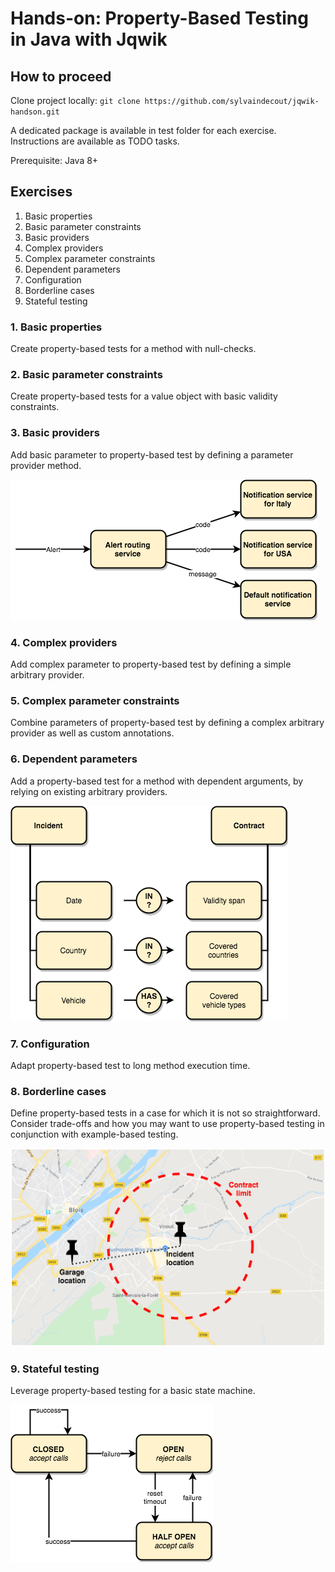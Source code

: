 # Hands-on: Property-Based Testing in Java with Jqwik

## How to proceed
Clone project locally:
`git clone https://github.com/sylvaindecout/jqwik-handson.git`

A dedicated package is available in test folder for each exercise.
Instructions are available as TODO tasks.

Prerequisite: Java 8+

## Exercises
1. Basic properties
2. Basic parameter constraints
3. Basic providers
4. Complex providers
5. Complex parameter constraints
6. Dependent parameters
7. Configuration
8. Borderline cases
9. Stateful testing

### 1. Basic properties
Create property-based tests for a method with null-checks.

### 2. Basic parameter constraints
Create property-based tests for a value object with basic validity constraints.

### 3. Basic providers
Add basic parameter to property-based test by defining a parameter provider method.

![Use case: Alert routing](docs/images/UseCase-Exercise3.png)

### 4. Complex providers
Add complex parameter to property-based test by defining a simple arbitrary provider.

### 5. Complex parameter constraints
Combine parameters of property-based test by defining a complex arbitrary provider as well as custom annotations.

### 6. Dependent parameters
Add a property-based test for a method with dependent arguments, by relying on existing arbitrary providers.

![Use case: Incident coverage](docs/images/UseCase-Exercise6.png)

### 7. Configuration
Adapt property-based test to long method execution time.

### 8. Borderline cases
Define property-based tests in a case for which it is not so straightforward.
Consider trade-offs and how you may want to use property-based testing in conjunction with example-based testing.

![Use case: Borderline cases](docs/images/UseCase-Exercise8.png)

### 9. Stateful testing
Leverage property-based testing for a basic state machine.

![Use case: Stateful testing](docs/images/UseCase-Exercise9.png)
